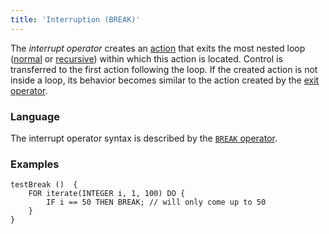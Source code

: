 ```yaml
---
title: 'Interruption (BREAK)'
---
```


The *interrupt operator* creates an [action](Actions.md) that exits the most nested loop ([normal](Loop_FOR_.md) or [recursive](Recursive_loop_WHILE_.md)) within which this action is located. Control is transferred to the first action following the loop. If the created action is not inside a loop, its behavior becomes similar to the action created by the [exit operator](Exit_RETURN_.md). 

### Language

The interrupt operator syntax is described by the [`BREAK` operator](BREAK_operator.md). 

### Examples

```lsf
testBreak ()  {
    FOR iterate(INTEGER i, 1, 100) DO {
        IF i == 50 THEN BREAK; // will only come up to 50
    }
}
```
